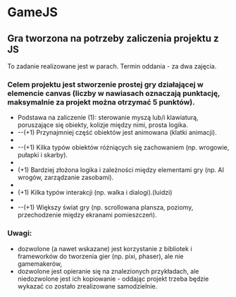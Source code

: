 # GameJS
## Gra tworzona na potrzeby zaliczenia projektu z JS

To zadanie realizowane jest w parach. Termin oddania - za dwa zajęcia.
### Celem projektu jest stworzenie prostej gry działającej w elemencie canvas (liczby w nawiasach oznaczają punktację, maksymalnie za projekt można otrzymać 5 punktów).
- Podstawa na zaliczenie (1): sterowanie myszą lub/i klawiaturą, poruszające się obiekty, kolizje między nimi, prosta logika.
- --(+1) Przynajmniej część obiektów jest animowana (klatki animacji).
- 
- --(+1) Kilka typów obiektów różniących się zachowaniem (np. wrogowie, pułapki i skarby).
- 
- (+1) Bardziej złożona logika i zależności między elementami gry (np. AI wrogów, zarządzanie zasobami).
- 
- (+1) Kilka typów interakcji (np. walka i dialogi).(luidzi)
- 
- --(+1) Większy świat gry (np. scrollowana plansza, poziomy, przechodzenie między ekranami pomieszczeń).
### Uwagi:
- dozwolone (a nawet wskazane) jest korzystanie z bibliotek i frameworków do tworzenia gier (np. pixi, phaser), ale nie gamemakerów,
- dozwolone jest opieranie się na znalezionych przykładach, ale niedozwolone jest ich kopiowanie - oddając projekt trzeba będzie wykazać co zostało zrealizowane samodzielnie.

